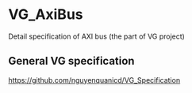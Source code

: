 # VG_AxiBus
Detail specification of AXI bus
(the part of VG project)

## General VG specification
https://github.com/nguyenquanicd/VG_Specification




